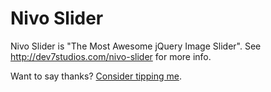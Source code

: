 # Nivo Slider

Nivo Slider is "The Most Awesome jQuery Image Slider". See http://dev7studios.com/nivo-slider for more info.

Want to say thanks? [Consider tipping me](https://www.gittip.com/gilbitron).
